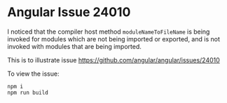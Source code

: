 
# Angular Issue 24010

I noticed that the compiler host method `moduleNameToFileName` is being invoked for modules which are not being imported or exported, and is not invoked with modules that are being imported.

This is to illustrate issue https://github.com/angular/angular/issues/24010

To view the issue:
```
npm i
npm run build
```